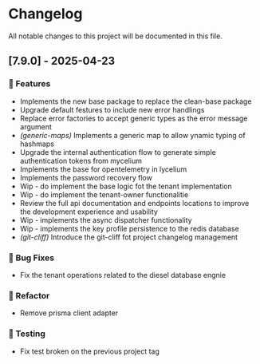 # Changelog

All notable changes to this project will be documented in this file.

## [7.9.0] - 2025-04-23

### 🚀 Features

- Implements the new base package to replace the clean-base package
- Upgrade default festures to include new error handlings
- Replace error factories to accept generic types as the error message argument
- *(generic-maps)* Implements a generic map to allow ynamic typing of hashmaps
- Upgrade the internal authentication flow to generate simple authentication tokens from mycelium
- Implements the base for opentelemetry in lycelium
- Implements the password recovery flow
- Wip - do implement the base logic fot the tenant implementation
- Wip - do implement the tenant-owner functionalitie
- Review the full api documentation and endpoints locations to improve the development experience and usability
- Wip - implements the async dispatcher functionality
- Wip - implements the key profile persistence to the redis database
- *(git-cliff)* Introduce the git-cliff fot project changelog management

### 🐛 Bug Fixes

- Fix the tenant operations related to the diesel database engnie

### 🚜 Refactor

- Remove prisma client adapter

### 🧪 Testing

- Fix test broken on the previous project tag

<!-- generated by git-cliff -->
